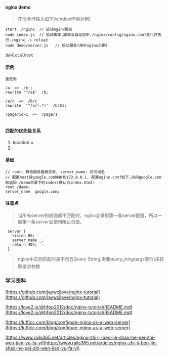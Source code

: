 #### nginx demo
> 在命令行输入如下(window环境为例)
```
start ./nginx  // 启动nginx服务
node index.js  // 启动脚本,脚本会自动监听./nginx/config/nginx.conf变化并执行./nginx -s reload  
node demo/server.js   // 启动服务(用于nginx示例)

访问localhost
```

#### 示例

```
重定向

/a  =>  /b ;
rewrite '^/a$'  /b;

/a/c  =>  /b/c 
rewrite  '^/a/(.*)'  /b/$1;

/page?id=1  =>  /page/1


```

#### 匹配的优先级关系
1. location = 
2. 


#### 基础

```
// root: 静态服务器根目录, server_name: 访问域名
// 配置host将google.com映射到172.0.0.1, 配置nginx.conf如下,访问google.com即返回 /demo目录下的index(默认为index.html)
root /demo;
server_name  google.com;
```


#### 注意点

> 当所有server的规则都不匹配时，nginx会采用第一条server配置，所以一般第一条server会使用阻止页面。
```
 server {
   listen 80;
   server_name _;
   return 404;  
 }
```

> nginx中正则匹配时是不包含Query String,需要$query_string($args等价)来获取请求参数



### 学习资料
[https://github.com/jaywcjlove/nginx-tutorial](https://github.com/jaywcjlove/nginx-tutorial)

[https://love2.io/@hfpp2012/doc/nginx-tutorial/README.md](https://love2.io/@hfpp2012/doc/nginx-tutorial/README.md)

[https://lufficc.com/blog/configure-nginx-as-a-web-server](https://lufficc.com/blog/configure-nginx-as-a-web-server)

[https://www.rails365.net/articles/nginx-zhi-ji-ben-jie-shao-he-pei-zhi-wen-jian-yu-fa-yi](https://www.rails365.net/articles/nginx-zhi-ji-ben-jie-shao-he-pei-zhi-wen-jian-yu-fa-yi)